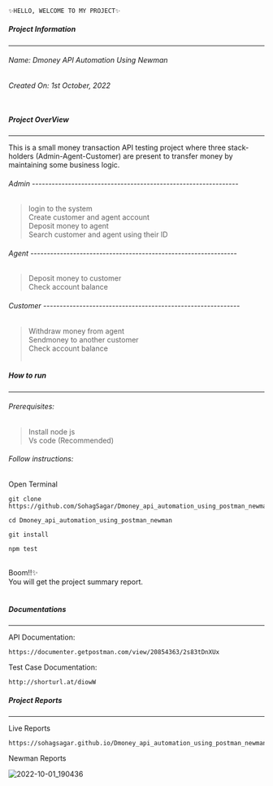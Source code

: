 ﻿```sh
✨HELLO, WELCOME TO MY PROJECT✨
```
##### Project Information
---
###### Name: Dmoney API Automation Using Newman
###### Created On: 1st October, 2022<br/><br/>

##### Project OverView
----
This is a small money transaction API testing project where three stack-holders (Admin-Agent-Customer) are present to transfer money by maintaining some business logic.

###### Admin ---------------------------------------------------------------

> login to the system<br/>
> Create customer and agent account<br/>
> Deposit money to agent<br/>
> Search customer and agent using their ID<br/>

###### Agent ---------------------------------------------------------------
> Deposit money to customer<br/>
> Check account balance<br/>

###### Customer ------------------------------------------------------------
> Withdraw money from agent<br/>
> Sendmoney to another customer<br/>
> Check account balance<br/><br/>


##### How to run
----

###### Prerequisites:
> Install node js<br/>
> Vs code (Recommended)
###### Follow instructions:

Open Terminal
````
git clone https://github.com/SohagSagar/Dmoney_api_automation_using_postman_newman.git
````
````
cd Dmoney_api_automation_using_postman_newman
````

````
git install
````
````
npm test
````
<br/>
Boom!!✨<br/>
You will get the project summary report.<br/><br/>

##### Documentations
----
API Documentation:
````
https://documenter.getpostman.com/view/20854363/2s83tDnXUx
````

Test Case Documentation:
````
http://shorturl.at/diowW
````

##### Project Reports
----
Live Reports
````
https://sohagsagar.github.io/Dmoney_api_automation_using_postman_newman/
````

Newman Reports

![2022-10-01_190436](https://user-images.githubusercontent.com/93009180/193410937-e72178d3-2c9c-4ac6-8732-eff9adecdc40.png)


